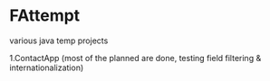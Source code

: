 # FAttempt
various java temp projects 

1.ContactApp (most of the planned are done, testing field filtering & internationalization)
